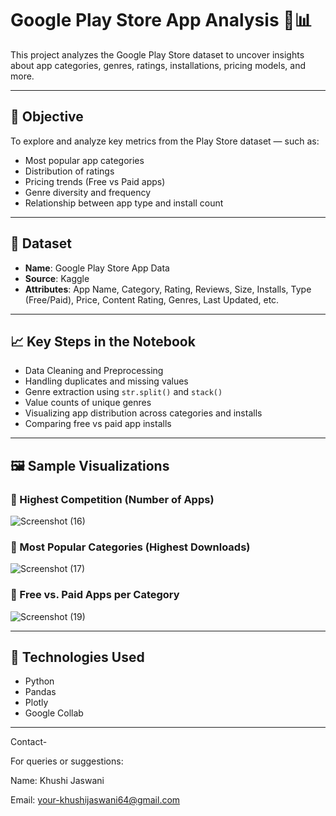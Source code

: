 # Google Play Store App Analysis 📱📊

This project analyzes the Google Play Store dataset to uncover insights about app categories, genres, ratings, installations, pricing models, and more.

---

## 📌 Objective
To explore and analyze key metrics from the Play Store dataset — such as:
- Most popular app categories
- Distribution of ratings
- Pricing trends (Free vs Paid apps)
- Genre diversity and frequency
- Relationship between app type and install count

---

## 📂 Dataset
- **Name**: Google Play Store App Data
- **Source**: Kaggle
- **Attributes**: App Name, Category, Rating, Reviews, Size, Installs, Type (Free/Paid), Price, Content Rating, Genres, Last Updated, etc.

---

## 📈 Key Steps in the Notebook
- Data Cleaning and Preprocessing
- Handling duplicates and missing values
- Genre extraction using `str.split()` and `stack()`
- Value counts of unique genres
- Visualizing app distribution across categories and installs
- Comparing free vs paid app installs

---

## 🖼️ Sample Visualizations

### 🔹 Highest Competition (Number of Apps)
![Screenshot (16)](https://github.com/user-attachments/assets/fc967ee6-dac8-46f6-a0c3-6fb2bb077ff2)


### 🔹 Most Popular Categories (Highest Downloads)
![Screenshot (17)](https://github.com/user-attachments/assets/dbd2240b-9075-4260-bcc7-fc321d1654f3)


### 🔹 Free vs. Paid Apps per Category
![Screenshot (19)](https://github.com/user-attachments/assets/8d00b999-02d3-48e3-8ece-a0bbbc16b1f2)

---

## 🔧 Technologies Used
- Python
- Pandas
- Plotly
- Google Collab

---

Contact-

For queries or suggestions:

Name: Khushi Jaswani

Email: your-khushijaswani64@gmail.com
